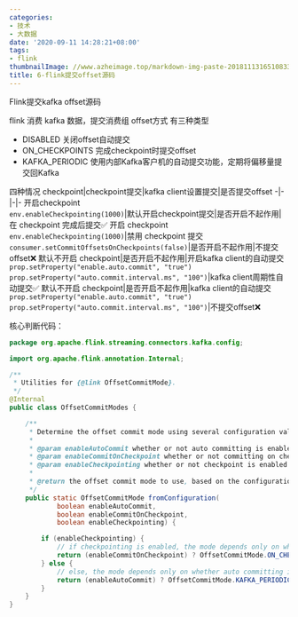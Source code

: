 ```yaml
---
categories:
- 技术
- 大数据
date: '2020-09-11 14:28:21+08:00'
tags:
- flink
thumbnailImage: //www.azheimage.top/markdown-img-paste-2018111316510833.png
title: 6-flink提交offset源码
---
```

Flink提交kafka offset源码

flink 消费 kafka 数据，提交消费组 offset方式 有三种类型
<!--more-->
- DISABLED 关闭offset自动提交
- ON_CHECKPOINTS 完成checkpoint时提交offset
- KAFKA_PERIODIC 使用内部Kafka客户机的自动提交功能，定期将偏移量提交回Kafka

四种情况
checkpoint|checkpoint提交|kafka client设置提交|是否提交offset
-|-|-|-
开启checkpoint</br>`env.enableCheckpointing(1000)`|默认开启checkpoint提交|是否开启不起作用|在 checkpoint 完成后提交✅
开启 checkpoint</br>`env.enableCheckpointing(1000)`|禁用 checkpoint 提交</br>`consumer.setCommitOffsetsOnCheckpoints(false)`|是否开启不起作用|不提交offset❌
默认不开启 checkpoint|是否开启不起作用|开启kafka client的自动提交</br> `prop.setProperty("enable.auto.commit", "true")`</br>`prop.setProperty("auto.commit.interval.ms", "100")`|kafka client周期性自动提交✅
默认不开启 checkpoint|是否开启不起作用|kafka client的自动提交</br> `prop.setProperty("enable.auto.commit", "true")`</br>`prop.setProperty("auto.commit.interval.ms", "100")`|不提交offset❌


核心判断代码：
```java
package org.apache.flink.streaming.connectors.kafka.config;

import org.apache.flink.annotation.Internal;

/**
 * Utilities for {@link OffsetCommitMode}.
 */
@Internal
public class OffsetCommitModes {

	/**
	 * Determine the offset commit mode using several configuration values.
	 *
	 * @param enableAutoCommit whether or not auto committing is enabled in the provided Kafka properties.
	 * @param enableCommitOnCheckpoint whether or not committing on checkpoints is enabled.
	 * @param enableCheckpointing whether or not checkpoint is enabled for the consumer.
	 *
	 * @return the offset commit mode to use, based on the configuration values.
	 */
	public static OffsetCommitMode fromConfiguration(
			boolean enableAutoCommit,
			boolean enableCommitOnCheckpoint,
			boolean enableCheckpointing) {

		if (enableCheckpointing) {
			// if checkpointing is enabled, the mode depends only on whether committing on checkpoints is enabled
			return (enableCommitOnCheckpoint) ? OffsetCommitMode.ON_CHECKPOINTS : OffsetCommitMode.DISABLED;
		} else {
			// else, the mode depends only on whether auto committing is enabled in the provided Kafka properties
			return (enableAutoCommit) ? OffsetCommitMode.KAFKA_PERIODIC : OffsetCommitMode.DISABLED;
		}
	}
}
```
